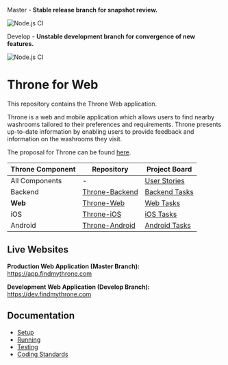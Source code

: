 Master - **Stable release branch for snapshot review.**

![Node.js CI](https://github.com/DiljotSG/Throne-Web/workflows/Node.js%20CI/badge.svg?branch=master)

Develop - **Unstable development branch for convergence of new features.**

![Node.js CI](https://github.com/DiljotSG/Throne-Web/workflows/Node.js%20CI/badge.svg?branch=develop)

# Throne for Web

This repository contains the Throne Web application.

Throne is a web and mobile application which allows users to find nearby washrooms tailored to their preferences and requirements. Throne presents up-to-date information by enabling users to provide feedback and information on the washrooms they visit.

The proposal for Throne can be found [here](docs/PROPOSAL.md).

Throne Component | Repository | Project Board
------------ | ------------- | ------------
All Components | - | [User Stories](https://github.com/DiljotSG/Throne-Backend/projects/1)
Backend | [Throne-Backend](https://github.com/DiljotSG/Throne-Backend) | [Backend Tasks](https://github.com/DiljotSG/Throne-Backend/projects/2)
**Web** | [Throne-Web](https://github.com/DiljotSG/Throne-Web) | [Web Tasks](https://github.com/DiljotSG/Throne-Web/projects/1)
iOS | [Throne-iOS](https://github.com/NickJosephson/Throne-iOS) | [iOS Tasks](https://github.com/NickJosephson/Throne-iOS/projects/1)
Android | [Throne-Android](https://github.com/NickJosephson/Throne-Android) | [Android Tasks](https://github.com/NickJosephson/Throne-Android/projects/1)

## Live Websites

**Production Web Application (Master Branch):** <https://app.findmythrone.com>

**Development Web Application (Develop Branch):** <https://dev.findmythrone.com>

## Documentation

* [Setup](docs/SETUP.md)
* [Running](docs/RUNNING.md)
* [Testing](docs/TESTING.md)
* [Coding Standards](docs/CODING_STANDARDS.md)
